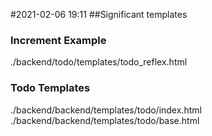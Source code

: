 #2021-02-06 19:11
##Significant templates
### Increment Example
./backend/todo/templates/todo_reflex.html
### Todo Templates
./backend/backend/templates/todo/index.html
./backend/backend/templates/todo/base.html
